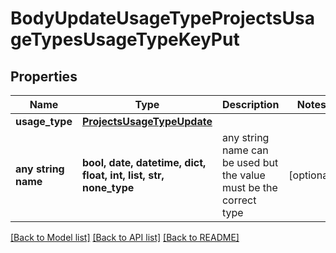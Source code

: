 # BodyUpdateUsageTypeProjectsUsageTypesUsageTypeKeyPut


## Properties
Name | Type | Description | Notes
------------ | ------------- | ------------- | -------------
**usage_type** | [**ProjectsUsageTypeUpdate**](ProjectsUsageTypeUpdate.md) |  | 
**any string name** | **bool, date, datetime, dict, float, int, list, str, none_type** | any string name can be used but the value must be the correct type | [optional]

[[Back to Model list]](../README.md#documentation-for-models) [[Back to API list]](../README.md#documentation-for-api-endpoints) [[Back to README]](../README.md)


